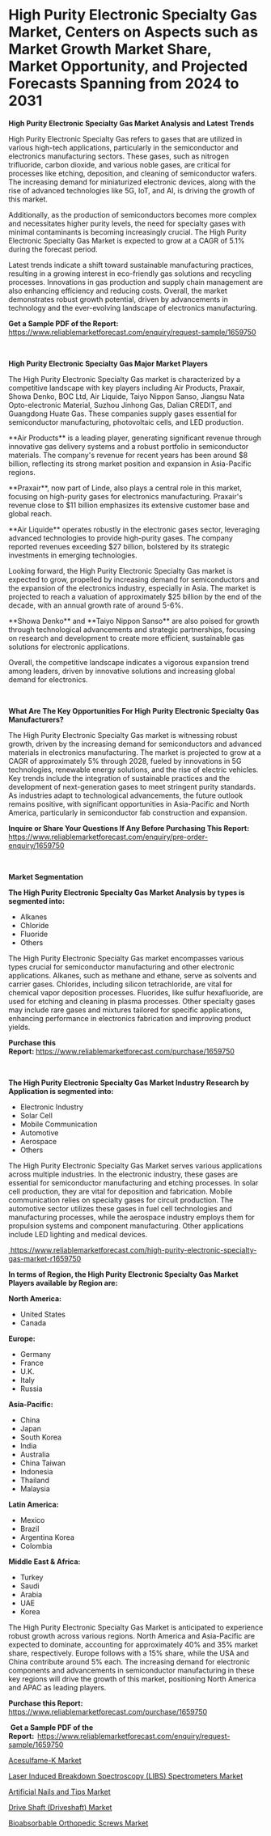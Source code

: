 <p><h1>High Purity Electronic Specialty Gas Market, Centers on Aspects such as Market Growth Market Share, Market Opportunity, and Projected Forecasts Spanning from 2024 to 2031</h1></p><p><strong>High Purity Electronic Specialty Gas Market Analysis and Latest Trends</strong></p>
<p><p>High Purity Electronic Specialty Gas refers to gases that are utilized in various high-tech applications, particularly in the semiconductor and electronics manufacturing sectors. These gases, such as nitrogen trifluoride, carbon dioxide, and various noble gases, are critical for processes like etching, deposition, and cleaning of semiconductor wafers. The increasing demand for miniaturized electronic devices, along with the rise of advanced technologies like 5G, IoT, and AI, is driving the growth of this market.</p><p>Additionally, as the production of semiconductors becomes more complex and necessitates higher purity levels, the need for specialty gases with minimal contaminants is becoming increasingly crucial. The High Purity Electronic Specialty Gas Market is expected to grow at a CAGR of 5.1% during the forecast period. </p><p>Latest trends indicate a shift toward sustainable manufacturing practices, resulting in a growing interest in eco-friendly gas solutions and recycling processes. Innovations in gas production and supply chain management are also enhancing efficiency and reducing costs. Overall, the market demonstrates robust growth potential, driven by advancements in technology and the ever-evolving landscape of electronics manufacturing.</p></p>
<p><strong>Get a Sample PDF of the Report:&nbsp;</strong> <a href="https://www.reliablemarketforecast.com/enquiry/request-sample/1659750?utm_campaign=1437&utm_medium=2&utm_source=Github&utm_content=ia&utm_term=12102024&utm_id=high-purity-electronic-specialty-gas">https://www.reliablemarketforecast.com/enquiry/request-sample/1659750</a></p>
<p>&nbsp;</p>
<p><strong>High Purity Electronic Specialty Gas Major Market Players</strong></p>
<p><p>The High Purity Electronic Specialty Gas market is characterized by a competitive landscape with key players including Air Products, Praxair, Showa Denko, BOC Ltd, Air Liquide, Taiyo Nippon Sanso, Jiangsu Nata Opto-electronic Material, Suzhou Jinhong Gas, Dalian CREDIT, and Guangdong Huate Gas. These companies supply gases essential for semiconductor manufacturing, photovoltaic cells, and LED production.</p><p>**Air Products** is a leading player, generating significant revenue through innovative gas delivery systems and a robust portfolio in semiconductor materials. The company's revenue for recent years has been around $8 billion, reflecting its strong market position and expansion in Asia-Pacific regions.</p><p>**Praxair**, now part of Linde, also plays a central role in this market, focusing on high-purity gases for electronics manufacturing. Praxair's revenue close to $11 billion emphasizes its extensive customer base and global reach.</p><p>**Air Liquide** operates robustly in the electronic gases sector, leveraging advanced technologies to provide high-purity gases. The company reported revenues exceeding $27 billion, bolstered by its strategic investments in emerging technologies.</p><p>Looking forward, the High Purity Electronic Specialty Gas market is expected to grow, propelled by increasing demand for semiconductors and the expansion of the electronics industry, especially in Asia. The market is projected to reach a valuation of approximately $25 billion by the end of the decade, with an annual growth rate of around 5-6%.</p><p>**Showa Denko** and **Taiyo Nippon Sanso** are also poised for growth through technological advancements and strategic partnerships, focusing on research and development to create more efficient, sustainable gas solutions for electronic applications.</p><p>Overall, the competitive landscape indicates a vigorous expansion trend among leaders, driven by innovative solutions and increasing global demand for electronics.</p></p>
<p>&nbsp;</p>
<p><strong>What Are The Key Opportunities For High Purity Electronic Specialty Gas Manufacturers?</strong></p>
<p><p>The High Purity Electronic Specialty Gas market is witnessing robust growth, driven by the increasing demand for semiconductors and advanced materials in electronics manufacturing. The market is projected to grow at a CAGR of approximately 5% through 2028, fueled by innovations in 5G technologies, renewable energy solutions, and the rise of electric vehicles. Key trends include the integration of sustainable practices and the development of next-generation gases to meet stringent purity standards. As industries adapt to technological advancements, the future outlook remains positive, with significant opportunities in Asia-Pacific and North America, particularly in semiconductor fab construction and expansion.</p></p>
<p><strong>Inquire or Share Your Questions If Any Before Purchasing This Report:</strong> <a href="https://www.reliablemarketforecast.com/enquiry/pre-order-enquiry/1659750?utm_campaign=1437&utm_medium=2&utm_source=Github&utm_content=ia&utm_term=12102024&utm_id=high-purity-electronic-specialty-gas">https://www.reliablemarketforecast.com/enquiry/pre-order-enquiry/1659750</a></p>
<p>&nbsp;</p>
<p><strong>Market Segmentation</strong></p>
<p><strong>The High Purity Electronic Specialty Gas Market Analysis by types is segmented into:</strong></p>
<p><ul><li>Alkanes</li><li>Chloride</li><li>Fluoride</li><li>Others</li></ul></p>
<p><p>The High Purity Electronic Specialty Gas market encompasses various types crucial for semiconductor manufacturing and other electronic applications. Alkanes, such as methane and ethane, serve as solvents and carrier gases. Chlorides, including silicon tetrachloride, are vital for chemical vapor deposition processes. Fluorides, like sulfur hexafluoride, are used for etching and cleaning in plasma processes. Other specialty gases may include rare gases and mixtures tailored for specific applications, enhancing performance in electronics fabrication and improving product yields.</p></p>
<p><strong>Purchase this Report:&nbsp;</strong><a href="https://www.reliablemarketforecast.com/purchase/1659750?utm_campaign=1437&utm_medium=2&utm_source=Github&utm_content=ia&utm_term=12102024&utm_id=high-purity-electronic-specialty-gas">https://www.reliablemarketforecast.com/purchase/1659750</a></p>
<p>&nbsp;</p>
<p><strong>The High Purity Electronic Specialty Gas Market Industry Research by Application is segmented into:</strong></p>
<p><ul><li>Electronic Industry</li><li>Solar Cell</li><li>Mobile Communication</li><li>Automotive</li><li>Aerospace</li><li>Others</li></ul></p>
<p><p>The High Purity Electronic Specialty Gas Market serves various applications across multiple industries. In the electronic industry, these gases are essential for semiconductor manufacturing and etching processes. In solar cell production, they are vital for deposition and fabrication. Mobile communication relies on specialty gases for circuit production. The automotive sector utilizes these gases in fuel cell technologies and manufacturing processes, while the aerospace industry employs them for propulsion systems and component manufacturing. Other applications include LED lighting and medical devices.</p></p>
<p><a href="https://www.reliablemarketforecast.com/high-purity-electronic-specialty-gas-market-r1659750?utm_campaign=1437&utm_medium=2&utm_source=Github&utm_content=ia&utm_term=12102024&utm_id=high-purity-electronic-specialty-gas">&nbsp;https://www.reliablemarketforecast.com/high-purity-electronic-specialty-gas-market-r1659750</a></p>
<p><strong>In terms of Region, the High Purity Electronic Specialty Gas Market Players available by Region are:</strong></p>
<p>
    <p> <strong> North America: </strong>
        <ul>
            <li>United States</li>
            <li>Canada</li>
        </ul>
        </p> 
    <p> <strong> Europe: </strong>
        <ul>
            <li>Germany</li>
            <li>France</li>
            <li>U.K.</li>
            <li>Italy</li>
            <li>Russia</li>
        </ul>
        </p> 
    <p> <strong> Asia-Pacific: </strong>
        <ul>
            <li>China</li>
            <li>Japan</li>
            <li>South Korea</li>
            <li>India</li>
            <li>Australia</li>
            <li>China Taiwan</li>
            <li>Indonesia</li>
            <li>Thailand</li>
            <li>Malaysia</li>
        </ul>
        </p> 
    <p> <strong> Latin America: </strong>
        <ul>
            <li>Mexico</li>
            <li>Brazil</li>
            <li>Argentina Korea</li>
            <li>Colombia</li>
        </ul>
        </p> 
    <p> <strong> Middle East & Africa: </strong>
        <ul>
            <li>Turkey</li>
            <li>Saudi</li>
            <li>Arabia</li>
            <li>UAE</li>
            <li>Korea</li>
        </ul>
    </p>
    </p>
<p><p>The High Purity Electronic Specialty Gas Market is anticipated to experience robust growth across various regions. North America and Asia-Pacific are expected to dominate, accounting for approximately 40% and 35% market share, respectively. Europe follows with a 15% share, while the USA and China contribute around 5% each. The increasing demand for electronic components and advancements in semiconductor manufacturing in these key regions will drive the growth of this market, positioning North America and APAC as leading players.</p></p>
<p><strong>Purchase this Report: </strong><a href="https://www.reliablemarketforecast.com/purchase/1659750?utm_campaign=1437&utm_medium=2&utm_source=Github&utm_content=ia&utm_term=12102024&utm_id=high-purity-electronic-specialty-gas">https://www.reliablemarketforecast.com/purchase/1659750</a></p>
<p>&nbsp;<strong>Get a Sample PDF of the Report:&nbsp;&nbsp;</strong><a href="https://www.reliablemarketforecast.com/enquiry/request-sample/1659750?utm_campaign=1437&utm_medium=2&utm_source=Github&utm_content=ia&utm_term=12102024&utm_id=high-purity-electronic-specialty-gas">https://www.reliablemarketforecast.com/enquiry/request-sample/1659750</a></p>
<p><strong></strong></p>
<p><p><a href="https://www.linkedin.com/pulse/global-acesulfame-k-market-sector-types-applications-sw00e?utm_campaign=1437&utm_medium=2&utm_source=Github&utm_content=ia&utm_term=12102024&utm_id=high-purity-electronic-specialty-gas">Acesulfame-K Market</a></p><p><a href="https://github.com/mahnoor2003/Market-Research-Report-List-6/blob/main/laser-induced-breakdown-spectroscopy-libs-spectrometers-market.md?utm_campaign=1437&utm_medium=2&utm_source=Github&utm_content=ia&utm_term=12102024&utm_id=high-purity-electronic-specialty-gas">Laser Induced Breakdown Spectroscopy (LIBS) Spectrometers Market</a></p><p><a href="https://www.linkedin.com/pulse/artificial-nails-tips-market-global-share-ranking-overall-8roze?utm_campaign=1437&utm_medium=2&utm_source=Github&utm_content=ia&utm_term=12102024&utm_id=high-purity-electronic-specialty-gas">Artificial Nails and Tips Market</a></p><p><a href="https://www.linkedin.com/pulse/global-drive-shaft-driveshaft-market-opportunities-challenges2024-yckwc?utm_campaign=1437&utm_medium=2&utm_source=Github&utm_content=ia&utm_term=12102024&utm_id=high-purity-electronic-specialty-gas">Drive Shaft (Driveshaft) Market</a></p><p><a href="https://github.com/ygfu6u/Market-Research-Report-List-1/blob/main/bioabsorbable-orthopedic-screws-market.md?utm_campaign=1437&utm_medium=2&utm_source=Github&utm_content=ia&utm_term=12102024&utm_id=high-purity-electronic-specialty-gas">Bioabsorbable Orthopedic Screws Market</a></p></p>